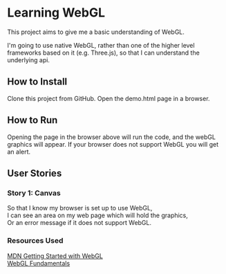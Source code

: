 # Learning WebGL

This project aims to give me a basic understanding of WebGL.

I'm going to use native WebGL, rather than one of the higher level frameworks based on it (e.g. Three.js), so that I can understand the underlying api.

## How to Install

Clone this project from GitHub.
Open the demo.html page in a browser.

## How to Run

Opening the page in the browser above will run the code, and the webGL graphics will appear. If your browser does not support WebGL you will get an alert.

## User Stories

### Story 1: Canvas

So that I know my browser is set up to use WebGL,  
I can see an area on my web page which will hold the graphics,  
Or an error message if it does not support WebGL. 

### Resources Used

[MDN Getting Started with WebGL](https://developer.mozilla.org/en-US/docs/Web/API/WebGL_API/Tutorial/Getting_started_with_WebGL)  
[WebGL Fundamentals](https://webglfundamentals.org/webgl/lessons/webgl-fundamentals.html)
